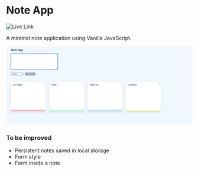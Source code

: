# Note App

![Live Link](https://aeldenburg001.github.io/note-app/)

<p>A minimal note application using Vanilla JavaScript.</p>

![Note App](images/screen.png)

### To be improved
<ul>
<li>Persistent notes saved in local storage</li>
<li>Form style</li>
<li>Form inside a note</li>
<ul>
